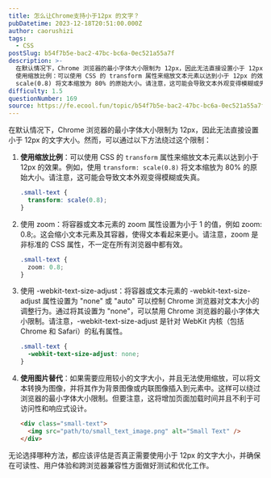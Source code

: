 ```yaml
---
title: 怎么让Chrome支持小于12px 的文字？
pubDatetime: 2023-12-18T20:51:00.000Z
author: caorushizi
tags:
  - CSS
postSlug: b54f7b5e-bac2-47bc-bc6a-0ec521a55a7f
description: >-
  在默认情况下，Chrome 浏览器的最小字体大小限制为 12px，因此无法直接设置小于 12px 的文字大小。然而，可以通过以下方法绕过这个限制：
  使用缩放比例：可以使用 CSS 的 transform 属性来缩放文本元素以达到小于 12px 的效果。例如，使用 transform:
  scale(0.8) 将文本缩放为 80% 的原始大小。请注意，这可能会导致文本外观变得模糊或失真。 .small
difficulty: 1.5
questionNumber: 169
source: https://fe.ecool.fun/topic/b54f7b5e-bac2-47bc-bc6a-0ec521a55a7f
---
```


在默认情况下，Chrome 浏览器的最小字体大小限制为 12px，因此无法直接设置小于 12px 的文字大小。然而，可以通过以下方法绕过这个限制：

1. **使用缩放比例**：可以使用 CSS 的 `transform` 属性来缩放文本元素以达到小于 12px 的效果。例如，使用 `transform: scale(0.8)` 将文本缩放为 80% 的原始大小。请注意，这可能会导致文本外观变得模糊或失真。

   ```css
   .small-text {
     transform: scale(0.8);
   }
   ```

2. 使用 zoom：将容器或文本元素的 zoom 属性设置为小于 1 的值，例如 zoom: 0.8;。这会缩小文本元素及其容器，使得文本看起来更小。请注意，zoom 是非标准的 CSS 属性，不一定在所有浏览器中都有效。
   ```css
   .small-text {
     zoom: 0.8;
   }
   ```
3. 使用 -webkit-text-size-adjust：将容器或文本元素的 -webkit-text-size-adjust 属性设置为 "none" 或 "auto" 可以控制 Chrome 浏览器对文本大小的调整行为。通过将其设置为 "none"，可以禁用 Chrome 浏览器的最小字体大小限制。请注意，-webkit-text-size-adjust 是针对 WebKit 内核（包括 Chrome 和 Safari）的私有属性。

   ```css
   .small-text {
     -webkit-text-size-adjust: none;
   }
   ```

4. **使用图片替代**：如果需要应用较小的文字大小，并且无法使用缩放，可以将文本转换为图像，并将其作为背景图像或内联图像插入到元素中。这样可以绕过浏览器的最小字体大小限制。但要注意，这将增加页面加载时间并且不利于可访问性和响应式设计。

   ```html
   <div class="small-text">
     <img src="path/to/small_text_image.png" alt="Small Text" />
   </div>
   ```

无论选择哪种方法，都应该评估是否真正需要使用小于 12px 的文字大小，并确保在可读性、用户体验和跨浏览器兼容性方面做好测试和优化工作。
